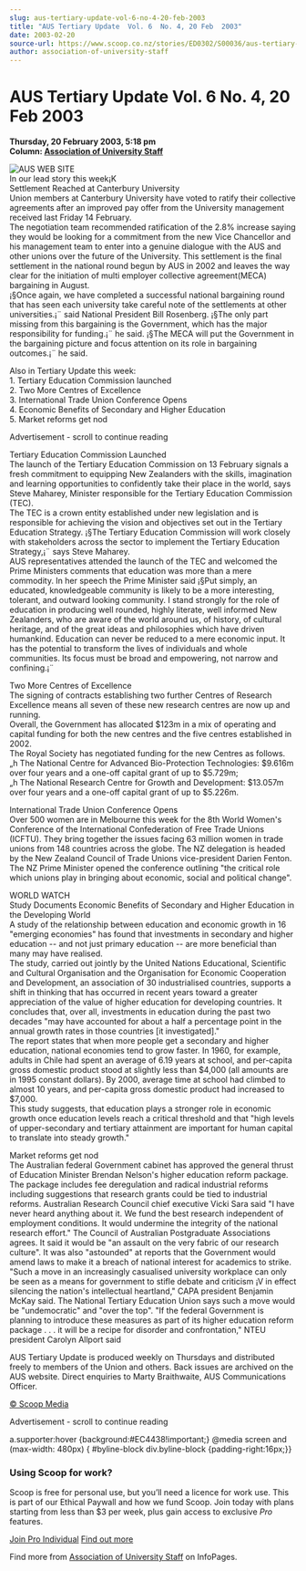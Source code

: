 ```yaml
---
slug: aus-tertiary-update-vol-6-no-4-20-feb-2003
title: "AUS Tertiary Update  Vol. 6  No. 4, 20 Feb  2003"
date: 2003-02-20
source-url: https://www.scoop.co.nz/stories/ED0302/S00036/aus-tertiary-update-vol-6-no-4-20-feb-2003.htm
author: association-of-university-staff
---
```

AUS Tertiary Update Vol. 6 No. 4, 20 Feb 2003
=============================================

**Thursday, 20 February 2003, 5:18 pm**  
**Column: [Association of University Staff](https://info.scoop.co.nz/Association_of_University_Staff)**

![AUS WEB SITE](http://www.aus.ac.nz/pictures/logo.gif)  
In our lead story this week¡K  
Settlement Reached at Canterbury University  
Union members at Canterbury University have voted to ratify their collective agreements after an improved pay offer from the University management received last Friday 14 February.  
The negotiation team recommended ratification of the 2.8% increase saying they would be looking for a commitment from the new Vice Chancellor and his management team to enter into a genuine dialogue with the AUS and other unions over the future of the University. This settlement is the final settlement in the national round begun by AUS in 2002 and leaves the way clear for the initiation of multi employer collective agreement(MECA) bargaining in August.  
¡§Once again, we have completed a successful national bargaining round that has seen each university take careful note of the settlements at other universities.¡¨ said National President Bill Rosenberg. ¡§The only part missing from this bargaining is the Government, which has the major responsibility for funding.¡¨ he said. ¡§The MECA will put the Government in the bargaining picture and focus attention on its role in bargaining outcomes.¡¨ he said.

Also in Tertiary Update this week:  
1\. Tertiary Education Commission launched  
2\. Two More Centres of Excellence  
3\. International Trade Union Conference Opens  
4\. Economic Benefits of Secondary and Higher Education  
5\. Market reforms get nod

Advertisement - scroll to continue reading





Tertiary Education Commission Launched  
The launch of the Tertiary Education Commission on 13 February signals a fresh commitment to equipping New Zealanders with the skills, imagination and learning opportunities to confidently take their place in the world, says Steve Maharey, Minister responsible for the Tertiary Education Commission (TEC).  
The TEC is a crown entity established under new legislation and is responsible for achieving the vision and objectives set out in the Tertiary Education Strategy. ¡§The Tertiary Education Commission will work closely with stakeholders across the sector to implement the Tertiary Education Strategy,¡¨ says Steve Maharey.  
AUS representatives attended the launch of the TEC and welcomed the Prime Ministers comments that education was more than a mere commodity. In her speech the Prime Minister said ¡§Put simply, an educated, knowledgeable community is likely to be a more interesting, tolerant, and outward looking community. I stand strongly for the role of education in producing well rounded, highly literate, well informed New Zealanders, who are aware of the world around us, of history, of cultural heritage, and of the great ideas and philosophies which have driven humankind. Education can never be reduced to a mere economic input. It has the potential to transform the lives of individuals and whole communities. Its focus must be broad and empowering, not narrow and confining.¡¨

Two More Centres of Excellence  
The signing of contracts establishing two further Centres of Research Excellence means all seven of these new research centres are now up and running.  
Overall, the Government has allocated $123m in a mix of operating and capital funding for both the new centres and the five centres established in 2002.  
The Royal Society has negotiated funding for the new Centres as follows.  
„h The National Centre for Advanced Bio-Protection Technologies: $9.616m over four years and a one-off capital grant of up to $5.729m;  
„h The National Research Centre for Growth and Development: $13.057m over four years and a one-off capital grant of up to $5.226m.

International Trade Union Conference Opens  
Over 500 women are in Melbourne this week for the 8th World Women's Conference of the International Confederation of Free Trade Unions (ICFTU). They bring together the issues facing 63 million women in trade unions from 148 countries across the globe. The NZ delegation is headed by the New Zealand Council of Trade Unions vice-president Darien Fenton. The NZ Prime Minister opened the conference outlining "the critical role which unions play in bringing about economic, social and political change".

WORLD WATCH  
Study Documents Economic Benefits of Secondary and Higher Education in the Developing World  
A study of the relationship between education and economic growth in 16 "emerging economies" has found that investments in secondary and higher education -- and not just primary education -- are more beneficial than many may have realised.  
The study, carried out jointly by the United Nations Educational, Scientific and Cultural Organisation and the Organisation for Economic Cooperation and Development, an association of 30 industrialised countries, supports a shift in thinking that has occurred in recent years toward a greater appreciation of the value of higher education for developing countries. It concludes that, over all, investments in education during the past two decades "may have accounted for about a half a percentage point in the annual growth rates in those countries \[it investigated\]."  
The report states that when more people get a secondary and higher education, national economies tend to grow faster. In 1960, for example, adults in Chile had spent an average of 6.19 years at school, and per-capita gross domestic product stood at slightly less than $4,000 (all amounts are in 1995 constant dollars). By 2000, average time at school had climbed to almost 10 years, and per-capita gross domestic product had increased to $7,000.  
This study suggests, that education plays a stronger role in economic growth once education levels reach a critical threshold and that "high levels of upper-secondary and tertiary attainment are important for human capital to translate into steady growth."

Market reforms get nod  
The Australian federal Government cabinet has approved the general thrust of Education Minister Brendan Nelson's higher education reform package. The package includes fee deregulation and radical industrial reforms including suggestions that research grants could be tied to industrial reforms. Australian Research Council chief executive Vicki Sara said "I have never heard anything about it. We fund the best research independent of employment conditions. It would undermine the integrity of the national research effort." The Council of Australian Postgraduate Associations agrees. It said it would be "an assault on the very fabric of our research culture". It was also "astounded" at reports that the Government would amend laws to make it a breach of national interest for academics to strike. "Such a move in an increasingly casualised university workplace can only be seen as a means for government to stifle debate and criticism ¡V in effect silencing the nation's intellectual heartland," CAPA president Benjamin McKay said. The National Tertiary Education Union says such a move would be "undemocratic" and "over the top". "If the federal Government is planning to introduce these measures as part of its higher education reform package . . . it will be a recipe for disorder and confrontation," NTEU president Carolyn Allport said

AUS Tertiary Update is produced weekly on Thursdays and distributed freely to members of the Union and others. Back issues are archived on the AUS website. Direct enquiries to Marty Braithwaite, AUS Communications Officer.  

[© Scoop Media](http://www.scoop.co.nz/about/terms.html)  

Advertisement - scroll to continue reading



a.supporter:hover {background:#EC4438!important;} @media screen and (max-width: 480px) { #byline-block div.byline-block {padding-right:16px;}}

### Using Scoop for work?

Scoop is free for personal use, but you’ll need a licence for work use. This is part of our Ethical Paywall and how we fund Scoop. Join today with plans starting from less than $3 per week, plus gain access to exclusive _Pro_ features.  
  
[Join Pro Individual](https://pro.scoop.co.nz/Individual/?from=ProIn24) [Find out more](https://pro.scoop.co.nz/using-scoop-for-work/?from=ProIn24)

Find more from [Association of University Staff](https://info.scoop.co.nz/Association_of_University_Staff) on InfoPages.